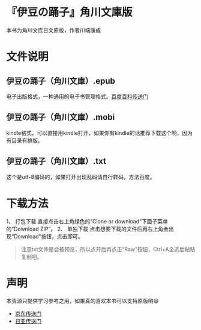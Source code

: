 # 『伊豆の踊子』角川文庫版
本书为角川文库日文原版，作者川端康成
# 文件说明
## 伊豆の踊子（角川文庫）.epub
电子出版格式，一种通用的电子书管理格式。[百度百科传送门](http://baike.baidu.com/link?url=IfWTDYjp-c5Xcik5mrr16AugSm_mFhx1nEojL_joKuJmS0PGNB0kUba-Hwy3YACrZVLoJ5viPy-NaVYy7IPlj_)
## 伊豆の踊子（角川文庫）.mobi
kindle格式，可以直接用kindle打开，如果你有kindle的话推荐下载这个哟，因为有目录有排版。
## 伊豆の踊子（角川文庫）.txt
这个是utf-8编码的，如果打开出现乱码请自行转码，方法百度。
# 下载方法
1、 打包下载
直接点击右上角绿色的“Clone or download”下面子菜单的“Download ZIP”。
2、 单独下载
点击想要下载的文件后再右上角会出现“Download”按钮，点击即可。
> 注意txt文件是会被预览，所以点开后再点击“Raw”按钮，Ctrl+A全选后粘贴复制吧。
# 声明
本资源只提供学习参考之用，如果真的喜欢本书可以支持原版哟:smile:
- [京东传送门](http://search.jd.com/Search?keyword=%E4%BC%8A%E8%B1%86%E8%88%9E%E5%A5%B3&enc=utf-8&wq=%E4%BC%8A%E8%B1%86%E8%88%9E%E5%A5%B3&pvid=6qrm3rui.4a209s)
- [日亚传送门](https://www.amazon.co.jp/s/ref=nb_sb_noss_2?__mk_ja_JP=%E3%82%AB%E3%82%BF%E3%82%AB%E3%83%8A&url=search-alias%3Daps&field-keywords=%E4%BC%8A%E8%B1%86%E3%81%AE%E8%B8%8A%E5%AD%90)